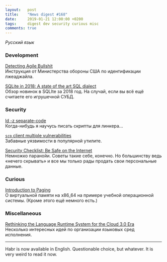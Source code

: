 ```yaml
---
layout:   post
title:    "News digest #168"
date:     2019-01-21 12:00:00 +0200
tags:     digest dev security curious misc
comments: true
---
```


_Русский язык_

### Development

[Detecting Agile Bullshit](https://media.defense.gov/2018/Oct/09/2002049591/-1/-1/0/DIB_DETECTING_AGILE_BS_2018.10.05.PDF)<br/>
Инструкция от Министерства обороны США по идентификации лжеаджайла.

[SQLite in 2018: A state of the art SQL dialect](https://modern-sql.com/blog/2019-01/sqlite-in-2018)<br/>
Обзор новинок в SQLIte за 2018 год. На случай, если вы всё ещё считаете его игрушечной СУБД.

### Security

[ld -z separate-code](https://habr.com/ru/company/dsec/blog/433108/)<br/>
Когда-нибудь я научусь писать скрипты для линкера...

[`scp` client multiple vulnerabilities](https://sintonen.fi/advisories/scp-client-multiple-vulnerabilities.txt)<br>
Забавные уязвимости в популярной утилите.

[Security Checklist: Be Safe on the Internet](https://securitycheckli.st)<br/>
Немножко паранойи. Советы такие себе, конечно. Но большинству ведь «нечего скрывать» и все мы только рады продать свои персональные данные.

### Curious

[Introduction to Paging](https://os.phil-opp.com/paging-introduction/)<br/>
О виртуальной памяти на x86_64 на примере учебной операционной системы. (Кроме этого ещё немного есть.)

### Miscellaneous

[Rethinking the Language Runtime System for the Cloud 3.0 Era](https://people.eecs.berkeley.edu/~maas/papers/maas-hotos17-cloud30.pdf)<br/>
Несколько интересных идей по организации языковых сред исполнения.

---

Habr is now available in English. Questionable choice, but whatever.
It is very weird to read it now.
